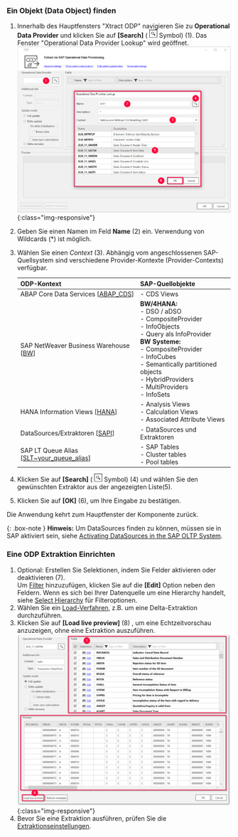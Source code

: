 ### Ein Objekt (Data Object) finden

1. Innerhalb des Hauptfensters "Xtract ODP" navigieren Sie zu **Operational Data Provider** und klicken Sie auf **[Search]** ( ![magnifying-glass](/img/content/icons/magnifying-glass.png) Symbol) (1).
Das Fenster "Operational Data Provider Lookup" wird geöffnet.
![Datasource Sales Document Item Data (2LIS_11_VAITM)](/img/content/odp/odp-datasource-2lis-11-vaitm-01.png){:class="img-responsive"}
2. Geben Sie einen Namen im Feld **Name** (2) ein. Verwendung von Wildcards (*) ist möglich.
3. Wählen Sie einen *Context* (3). Abhängig vom angeschlossenen SAP-Quellsystem sind verschiedene Provider-Kontexte (Provider-Contexts) verfügbar.
	
	ODP-Kontext | SAP-Quellobjekte |
	------------ |------------ |
	ABAP Core Data Services [[ABAP_CDS](./odp-abap-cds-views)]|- CDS Views |
	SAP NetWeaver Business Warehouse [[BW](./odp-bw-infoproviders)] |**BW/4HANA:**<br> - DSO / aDSO<br> - CompositeProvider<br> - InfoObjects <br> - Query als InfoProvider<br> **BW Systeme:**<br> - CompositeProvider<br> - InfoCubes<br> - Semantically partitioned objects<br> - HybridProviders<br> - MultiProviders<br> - InfoSets |
	HANA Information Views [[HANA](./odp-hana-views)] | - Analysis Views<br> - Calculation Views<br> - Associated Attribute Views |
	DataSources/Extraktoren [[SAPI](./odp-extractors)] | - DataSources und Extraktoren |
	SAP LT Queue Alias [[SLT~your_queue_alias](./odp-slt-server)] | - SAP Tables<br> - Cluster tables<br> - Pool tables |
4. Klicken Sie auf **[Search]** ( ![magnifying-glass](/img/content/icons/magnifying-glass.png) Symbol) (4) und wählen Sie den gewünschten Extraktor aus der angezeigten Liste(5).
5. Klicken Sie auf **[OK]** (6), um Ihre Eingabe zu bestätigen.

Die Anwendung kehrt zum Hauptfenster der Komponente zurück.

{: .box-note }
**Hinweis:** Um DataSources finden zu können, müssen sie in SAP aktiviert sein, siehe [Activating DataSources in the SAP OLTP System](https://kb.theobald-software.com/sap/activating-datasource-in-the-SAP-OLTP-System).

### Eine ODP Extraktion Einrichten

1. Optional: Erstellen Sie Selektionen, indem Sie Felder aktivieren oder deaktivieren (7). <br>
Um [Filter](#selektion-und-filter) hinzuzufügen, klicken Sie auf die **[Edit]** Option neben den Feldern. 
Wenn es sich bei Ihrer Datenquelle um eine Hierarchy handelt, siehe [Select Hierarchy](./odp-extractors#select-hierarchy) für Filteroptionen.
2. Wählen Sie ein [Load-Verfahren](#load-verfahren-update-mode), z.B. um eine Delta-Extraktion durchzuführen.
3. Klicken Sie auf **[Load live preview]** (8) , um eine Echtzeitvorschau anzuzeigen, ohne eine Extraktion auszuführen.
![Datasource Preview](/img/content/odp/odp-datasource-2lis-11-vaitm-02-preview.png){:class="img-responsive"}
4. Bevor Sie eine Extraktion ausführen, prüfen Sie die [Extraktionseinstellungen](./odp-settings).

